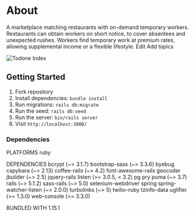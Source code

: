 # About

A marketplace matching restaurants with on-demand temporary workers. Restaurants can obtain workers on short notice, to cover absentees and unexpected rushes. Workers find temporary work at premium rates, allowing supplemental income or a flexible lifestyle. Edit
Add topics

![Todone Index](https://github.com/typeoh/todone/blob/master/public/images/todone_index.png?raw=true)

## Getting Started

1. Fork repository  
2. Install dependencies: `bundle install`
3. Run migrations: `rails db:migrate`
4. Run the seed: `rails db:seed`
5. Run the server: `bin/rails server`
6. Visit `http://localhost:3000/`

### Dependencies

PLATFORMS
  ruby

DEPENDENCIES
  bcrypt (~> 3.1.7)
  bootstrap-sass (~> 3.3.6)
  byebug
  capybara (~> 2.13)
  coffee-rails (~> 4.2)
  font-awesome-rails
  geocoder
  jbuilder (~> 2.5)
  jquery-rails
  listen (>= 3.0.5, < 3.2)
  pg
  pry
  puma (~> 3.7)
  rails (~> 5.1.2)
  sass-rails (~> 5.0)
  selenium-webdriver
  spring
  spring-watcher-listen (~> 2.0.0)
  turbolinks (~> 5)
  twilio-ruby
  tzinfo-data
  uglifier (>= 1.3.0)
  web-console (>= 3.3.0)

BUNDLED WITH
   1.15.1


